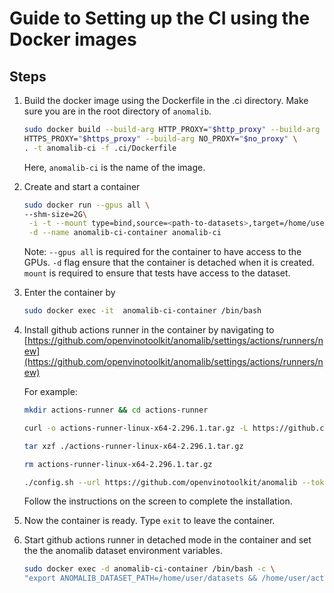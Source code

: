 # Guide to Setting up the CI using the Docker images

## Steps

1. Build the docker image using the Dockerfile in the .ci directory.
   Make sure you are in the root directory of `anomalib`.

   ```bash
   sudo docker build --build-arg HTTP_PROXY="$http_proxy" --build-arg \
   HTTPS_PROXY="$https_proxy" --build-arg NO_PROXY="$no_proxy" \
   . -t anomalib-ci -f .ci/Dockerfile
   ```

   Here, `anomalib-ci` is the name of the image.

1. Create and start a container

   ```bash
   sudo docker run --gpus all \
   --shm-size=2G\
    -i -t --mount type=bind,source=<path-to-datasets>,target=/home/user/datasets,readonly\
    -d --name anomalib-ci-container anomalib-ci
   ```

   Note: `--gpus all` is required for the container to have access to the GPUs.
   `-d` flag ensure that the container is detached when it is created.
   `mount` is required to ensure that tests have access to the dataset.

1. Enter the container by

   ```bash
   sudo docker exec -it  anomalib-ci-container /bin/bash
   ```

1. Install github actions runner in the container by navigating to [https://github.com/openvinotoolkit/anomalib/settings/actions/runners/new](https://github.com/openvinotoolkit/anomalib/settings/actions/runners/new)

   For example:

   ```bash
   mkdir actions-runner && cd actions-runner

   curl -o actions-runner-linux-x64-2.296.1.tar.gz -L https://github.com/actions/runner/releases/download/v2.296.1/actions-runner-linux-x64-2.296.1.tar.gz

   tar xzf ./actions-runner-linux-x64-2.296.1.tar.gz

   rm actions-runner-linux-x64-2.296.1.tar.gz

   ./config.sh --url https://github.com/openvinotoolkit/anomalib --token <enter-your-token-here>
   ```

   Follow the instructions on the screen to complete the installation.

1. Now the container is ready. Type `exit` to leave the container.

1. Start github actions runner in detached mode in the container and set the
   the anomalib dataset environment variables.

   ```bash
   sudo docker exec -d anomalib-ci-container /bin/bash -c \
   "export ANOMALIB_DATASET_PATH=/home/user/datasets && /home/user/actions-runner/run.sh"
   ```
